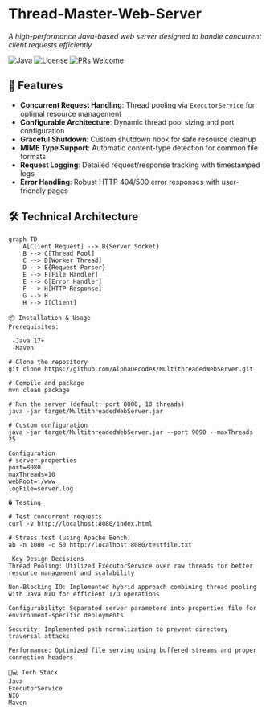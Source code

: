 # Thread-Master-Web-Server

*A high-performance Java-based web server designed to handle concurrent client requests efficiently*  

![Java](https://img.shields.io/badge/Java-17%2B-blue?style=flat&logo=openjdk)
![License](https://img.shields.io/badge/License-MIT-green)
[![PRs Welcome](https://img.shields.io/badge/PRs-Welcome-brightgreen)](https://github.com/AlphaDecodeX/MultithreadedWebServer/pulls)

## 🌟 Features  
- **Concurrent Request Handling**: Thread pooling via `ExecutorService` for optimal resource management  
- **Configurable Architecture**: Dynamic thread pool sizing and port configuration  
- **Graceful Shutdown**: Custom shutdown hook for safe resource cleanup  
- **MIME Type Support**: Automatic content-type detection for common file formats  
- **Request Logging**: Detailed request/response tracking with timestamped logs  
- **Error Handling**: Robust HTTP 404/500 error responses with user-friendly pages  

## 🛠️ Technical Architecture  
```mermaid
graph TD
    A[Client Request] --> B{Server Socket}
    B --> C[Thread Pool]
    C --> D[Worker Thread]
    D --> E{Request Parser}
    E --> F[File Handler]
    E --> G[Error Handler]
    F --> H[HTTP Response]
    G --> H
    H --> I[Client]

📦 Installation & Usage
Prerequisites: 

 -Java 17+
 -Maven

# Clone the repository
git clone https://github.com/AlphaDecodeX/MultithreadedWebServer.git

# Compile and package
mvn clean package

# Run the server (default: port 8080, 10 threads)
java -jar target/MultithreadedWebServer.jar

# Custom configuration
java -jar target/MultithreadedWebServer.jar --port 9090 --maxThreads 25

Configuration
# server.properties
port=8080
maxThreads=10
webRoot=./www
logFile=server.log

� Testing

# Test concurrent requests
curl -v http://localhost:8080/index.html

# Stress test (using Apache Bench)
ab -n 1000 -c 50 http://localhost:8080/testfile.txt

 Key Design Decisions
Thread Pooling: Utilized ExecutorService over raw threads for better resource management and scalability

Non-Blocking IO: Implemented hybrid approach combining thread pooling with Java NIO for efficient I/O operations

Configurability: Separated server parameters into properties file for environment-specific deployments

Security: Implemented path normalization to prevent directory traversal attacks

Performance: Optimized file serving using buffered streams and proper connection headers

🧑💻 Tech Stack
Java
ExecutorService
NIO
Maven
